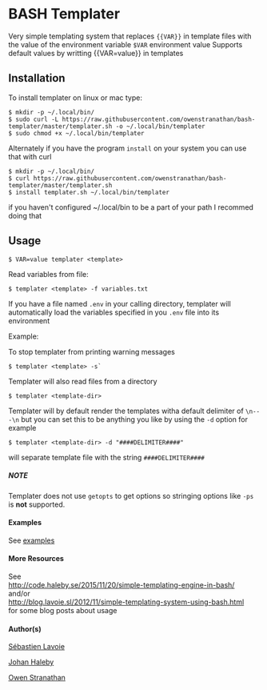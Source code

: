 
# BASH Templater

Very simple templating system that replaces 
`{{VAR}}` in template files with the value of
the environment variable `$VAR` environment value
Supports default values by writting {{VAR=value}} 
in templates


## Installation

To install templater on linux or mac type:

```
$ mkdir -p ~/.local/bin/
$ sudo curl -L https://raw.githubusercontent.com/owenstranathan/bash-templater/master/templater.sh -o ~/.local/bin/templater
$ sudo chmod +x ~/.local/bin/templater
```

Alternately if you have the program `install` 
on your system you can use that with curl
```
$ mkdir -p ~/.local/bin/
$ curl https://raw.githubusercontent.com/owenstranathan/bash-templater/master/templater.sh
$ install templater.sh ~/.local/bin/templater
```
if you haven't configured ~/.local/bin to be a part of your path I recommed doing that


## Usage

```
$ VAR=value templater <template>
```

Read variables from file:

```
$ templater <template> -f variables.txt
```

If you have a file named `.env` in your calling directory, templater will automatically
load the variables specified in you `.env` file into its environment

Example:


To stop templater from printing warning messages

```
$ templater <template> -s`
```

Templater will also read files from a directory

`$ templater <template-dir>`

Templater will by default render the templates witha default delimiter of `\n---\n`
but you can set this to be anything you like by using the `-d` option for example

`$ templater <template-dir> -d "####DELIMITER####"`

will separate template file with the string `####DELIMITER####`

##### NOTE

Templater does not use `getopts` to get options so stringing options like `-ps` is **not** supported.

#### Examples

See [examples](examples/)

#### More Resources


See  
http://code.haleby.se/2015/11/20/simple-templating-engine-in-bash/  
and/or  
http://blog.lavoie.sl/2012/11/simple-templating-system-using-bash.html  
for some blog posts about usage

#### Author(s)

[Sébastien Lavoie](https://github.com/lavoiesl/bash-templater)

[Johan Haleby](https://github.com/johanhaleby/bash-templater)

[Owen Stranathan](https://github.com/owenstranathan/bash-templater)
